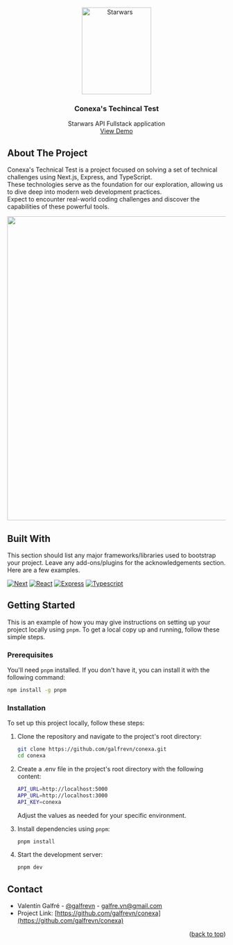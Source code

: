 <!-- Improved compatibility of back to top link: See: https://github.com/othneildrew/Best-README-Template/pull/73 -->
<a name="readme-top"></a>
<!--
*** Thanks for checking out the Best-README-Template. If you have a suggestion
*** that would make this better, please fork the repo and create a pull request
*** or simply open an issue with the tag "enhancement".
*** Don't forget to give the project a star!
*** Thanks again! Now go create something AMAZING! :D
-->

<!-- PROJECT SHIELDS -->
<!--
*** I'm using markdown "reference style" links for readability.
*** Reference links are enclosed in brackets [ ] instead of parentheses ( ).
*** See the bottom of this document for the declaration of the reference variables
*** for contributors-url, forks-url, etc. This is an optional, concise syntax you may use.
*** https://www.markdownguide.org/basic-syntax/#reference-style-links
-->


<!-- PROJECT LOGO -->
<br />
<div align="center">
  <a href="https://github.com/othneildrew/Best-README-Template">
    <img src="https://github.com/galfrevn/conexa/assets/89883616/3d1ae7dd-ca94-4038-8c28-9eb7171522ae" alt="Starwars" width="160" height="200">
  </a>

  <h3 align="center">Conexa's Techincal Test</h3>

  <p align="center">
    Starwars API Fullstack application
    <br />
    <a href="https://conexa.galfrevn.com">View Demo</a>
  </p>
</div>


<!-- ABOUT THE PROJECT -->
## About The Project

Conexa's Technical Test is a project focused on solving a set of technical challenges using Next.js, Express, and TypeScript. <br /> These technologies serve as the foundation for our exploration, allowing us to dive deep into modern web development practices. <br /> Expect to encounter real-world coding challenges and discover the capabilities of these powerful tools.

<img src="https://github.com/galfrevn/conexa/assets/89883616/e492f1b4-cf6e-4a04-9ba1-87daa2b1470b" width=900 height=700 />



## Built With

This section should list any major frameworks/libraries used to bootstrap your project. Leave any add-ons/plugins for the acknowledgements section. Here are a few examples.

[![Next][Next.js]][Next-url] [![React][React.js]][React-url] [![Express][Express]][Express-url] [![Typescript][TS]][TS-url]


<!-- GETTING STARTED -->
## Getting Started

This is an example of how you may give instructions on setting up your project locally using `pnpm`. 
To get a local copy up and running, follow these simple steps.

### Prerequisites

You'll need `pnpm` installed. If you don't have it, you can install it with the following command:

```sh
npm install -g pnpm
```

### Installation

To set up this project locally, follow these steps:

1. Clone the repository and navigate to the project's root directory:

   ```sh
   git clone https://github.com/galfrevn/conexa.git
   cd conexa
   ```
2. Create a .env file in the project's root directory with the following content:
   ```sh
   API_URL=http://localhost:5000
   APP_URL=http://localhost:3000
   API_KEY=conexa
   ```
   Adjust the values as needed for your specific environment.

3. Install dependencies using `pnpm`:
   ```sh
   pnpm install
   ```

4. Start the development server:
   ```sh
   pnpm dev
   ```

<!-- CONTACT -->
## Contact

* Valentín Galfré - [@galfrevn](https://linkedin.com/in/galfrevn) - galfre.vn@gmail.com
* Project Link: [https://github.com/galfrevn/conexa](https://github.com/galfrevn/conexa)

<p align="right">(<a href="#readme-top">back to top</a>)</p>


<!-- MARKDOWN LINKS & IMAGES -->
<!-- https://www.markdownguide.org/basic-syntax/#reference-style-links -->
[contributors-shield]: https://img.shields.io/github/contributors/othneildrew/Best-README-Template.svg?style=for-the-badge
[contributors-url]: https://github.com/othneildrew/Best-README-Template/graphs/contributors
[forks-shield]: https://img.shields.io/github/forks/othneildrew/Best-README-Template.svg?style=for-the-badge
[forks-url]: https://github.com/othneildrew/Best-README-Template/network/members
[stars-shield]: https://img.shields.io/github/stars/othneildrew/Best-README-Template.svg?style=for-the-badge
[stars-url]: https://github.com/galfrevn/conexa/stargazers
[issues-shield]: https://img.shields.io/github/issues/othneildrew/Best-README-Template.svg?style=for-the-badge
[issues-url]: https://github.com/othneildrew/Best-README-Template/issues
[license-shield]: https://img.shields.io/github/license/othneildrew/Best-README-Template.svg?style=for-the-badge
[license-url]: https://github.com/galfrevn/conexa/blob/master/LICENSE.txt
[linkedin-shield]: https://img.shields.io/badge/-LinkedIn-black.svg?style=for-the-badge&logo=linkedin&colorB=555
[linkedin-url]: https://linkedin.com/in/galfrevn
[Next.js]: https://img.shields.io/badge/next.js-000000?style=for-the-badge&logo=nextdotjs&logoColor=white
[Next-url]: https://nextjs.org/
[React.js]: https://img.shields.io/badge/React-20232A?style=for-the-badge&logo=react&logoColor=61DAFB
[React-url]: https://reactjs.org
[Express]: https://img.shields.io/badge/express-000000?style=for-the-badge&logo=express&logoColor=white
[Express-url]: https://expressjs.com/es/
[Express]: https://img.shields.io/badge/express-000000?style=for-the-badge&logo=express&logoColor=white
[Express-url]: https://expressjs.com/es/
[TS]: https://img.shields.io/badge/typescript-007acc?style=for-the-badge&logo=typescript&logoColor=white
[TS-url]: https://www.typescriptlang.org/

